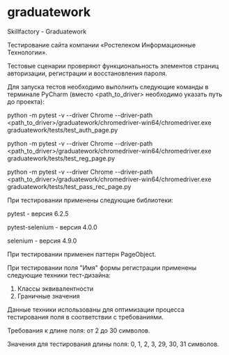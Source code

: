 # graduatework
Skillfactory - Graduatework

Тестирование сайта компании «Ростелеком Информационные Технологии».

Тестовые сценарии проверяют функциональность элементов страниц авторизации, регистрации и восстановления пароля.

Для запуска тестов необходимо выполнить следующие команды в терминале PyCharm (вместо <path_to_driver> необходимо указать путь до проекта):

python -m pytest -v --driver Chrome --driver-path <path_to_driver>/graduatework/chromedriver-win64/chromedriver.exe graduatework/tests/test_auth_page.py

python -m pytest -v --driver Chrome --driver-path <path_to_driver>/graduatework/chromedriver-win64/chromedriver.exe graduatework/tests/test_reg_page.py

python -m pytest -v --driver Chrome --driver-path <path_to_driver>/graduatework/chromedriver-win64/chromedriver.exe graduatework/tests/test_pass_rec_page.py

При тестировании применены следующие библиотеки:

pytest - версия 6.2.5

pytest-selenium - версия 4.0.0

selenium - версия 4.9.0

При тестировании применен паттерн PageObject.

При тестировании поля "Имя" формы регистрации применены следующие техники тест-дизайна:
1. Классы эквивалентности
2. Граничные значения

Данные техники использованы для оптимизации процесса тестирования поля в соответствии с требованиями.

Требования к длине поля: от 2 до 30 символов.

Значения для тестирования длины поля: 0, 1, 2, 3, 29, 30, 31 символов.
